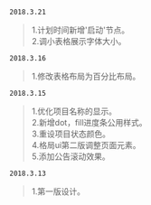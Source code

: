 `2018.3.21`
>1.计划时间新增'启动'节点。  
>2.调小表格展示字体大小。  

`2018.3.16`
>1.修改表格布局为百分比布局。

`2018.3.15`   
>1.优化项目名称的显示。  
>2.新增dot，fill进度条公用样式。  
>3.重设项目状态颜色。  
>4.格局ui第二版调整页面元素。  
>5.添加公告滚动效果。

`2018.3.13`  
>1.第一版设计。